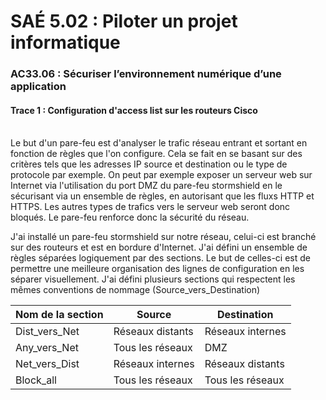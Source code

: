 # SAÉ 5.02 : Piloter un projet informatique
###  AC33.06 : Sécuriser l’environnement numérique d’une application
#### Trace 1 : Configuration d'access list sur les routeurs Cisco

<br/>
Le but d'un pare-feu est d'analyser le trafic réseau entrant et sortant en fonction de règles que l'on configure. Cela se fait en se basant sur des critères tels que les adresses IP source et destination ou le type de protocole par exemple.
On peut par exemple exposer un serveur web sur Internet via l'utilisation du port DMZ du pare-feu stormshield en le sécurisant via un ensemble de règles, en autorisant que les fluxs HTTP et HTTPS. Les autres types de trafics vers le serveur web seront donc bloqués.
Le pare-feu renforce donc la sécurité du réseau.


J'ai installé un pare-feu stormshield sur notre réseau, celui-ci est branché sur des routeurs et est en bordure d'Internet.
J'ai défini un ensemble de règles séparées logiquement par des sections. Le but de celles-ci est de permettre une meilleure organisation des lignes de configuration en les séparer visuellement.
J'ai défini plusieurs sections qui respectent les mêmes conventions de nommage (Source_vers_Destination)

| Nom de la section | Source | Destination |
|----------|----------|----------|
| Dist_vers_Net | Réseaux distants | Réseaux internes |
| Any_vers_Net | Tous les réseaux | DMZ |
| Net_vers_Dist | Réseaux internes | Réseaux distants |
| Block_all | Tous les réseaux | Tous les réseaux |

<br/>



